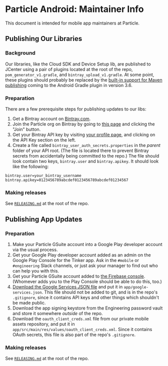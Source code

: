 # Particle Android: Maintainer Info

This document is intended for mobile app maintainers at Particle.

## Publishing Our Libraries

### Background
Our libraries, like the Cloud SDK and Device Setup lib, are published to JCenter using a pair of plugins located at the root of the repo, `pom_generator_v1.gradle`, and `bintray_upload_v1.gradle`.  At some point, these plugins should probably be replaced by the [built-in support for Maven publishing](https://developer.android.com/studio/preview/features/#agp-3-6-0) coming to the Android Gradle plugin in version 3.6.

### Preparation
There are a few prerequisite steps for publishing updates to our libs:

1. Get a Bintray account on [Bintray.com](https://bintray.com/).
1. Join the Particle org on Bintray by going to [this page](https://bintray.com/particle) and clicking the "Join" button.
1. Get your Bintray API key by visiting [your profile page](https://bintray.com/profile/edit), and clicking on the API Key section on the left.
1. Create a file called `bintray_user_auth_secrets.properties` in the _parent_ folder of your API root.  (The file is located there to prevent Bintray secrets from accidentally being committed to the repo.)  The file should look contain two keys, `bintray.user` and `bintray.apikey`.  It should look like the following:
```properties
bintray.user=your_bintray_username
bintray.apikey=0123456789abcdef0123456789abcdef01234567
```

### Making releases

See [`RELEASING.md`](RELEASING.md) at the root of the repo.


## Publishing App Updates

### Preparation

1. Make your Particle GSuite account into a Google Play developer account via the usual process.
1. Get your Google Play developer account added as an admin on the Google Play Console for the Tinker app.  Ask in the `#mobile` or `#engineering` Slack channels, or just ask your manager to find out who can help you with this.
1. Get your Particle GSuite account added to [the Firebase console](https://console.firebase.google.com/project/particle-app/).  (Whomever adds you to the Play Console should be able to do this, too.)
1. [Download the Google Services JSON file](https://support.google.com/firebase/answer/7015592) and put it in `app/google-services.json`.  This file should not be added to git, and is in the repo's `.gitignore`, since it contains API keys and other things which shouldn't be made public.
1. Download the app signing keystore from the Engineering password vault and store it somewhere _outside_ of the repo.
1. Download the `oauth_client_creds.xml` file from our private mobile assets repository, and put it in `app/src/main/res/values/oauth_client_creds.xml`.  Since it contains OAuth secrets, this file is also part of the repo's `.gitignore`.


### Making releases

See [`RELEASING.md`](RELEASING.md) at the root of the repo.

